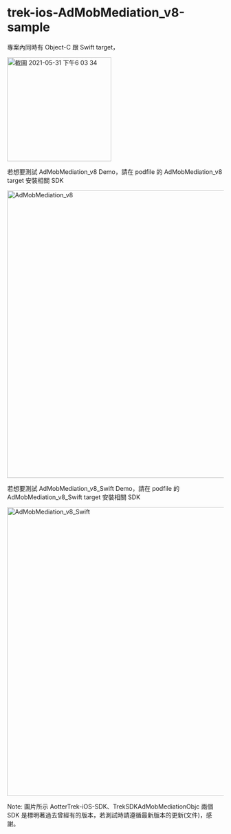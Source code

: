 # trek-ios-AdMobMediation_v8-sample

專案內同時有 Object-C 跟 Swift target，

<img width="242" alt="截圖 2021-05-31 下午6 03 34" src="https://user-images.githubusercontent.com/46350143/120177045-8c241a00-c23a-11eb-84a2-a2f6fe56e5b7.png">


若想要測試 AdMobMediation_v8 Demo，請在 podfile 的 AdMobMediation_v8 target 安裝相關 SDK

<img width="669" alt="AdMobMediation_v8" src="https://user-images.githubusercontent.com/46350143/120177071-93e3be80-c23a-11eb-93a1-1ab609145966.png">


若想要測試 AdMobMediation_v8_Swift Demo，請在 podfile 的 AdMobMediation_v8_Swift target 安裝相關 SDK

<img width="672" alt="AdMobMediation_v8_Swift" src="https://user-images.githubusercontent.com/46350143/120177095-9d6d2680-c23a-11eb-9cbf-b6267fa9d3c2.png">

Note: 圖片所示 AotterTrek-iOS-SDK、TrekSDKAdMobMediationObjc 兩個 SDK 是標明著過去曾經有的版本，若測試時請遵循最新版本的更新(文件)，感謝。
